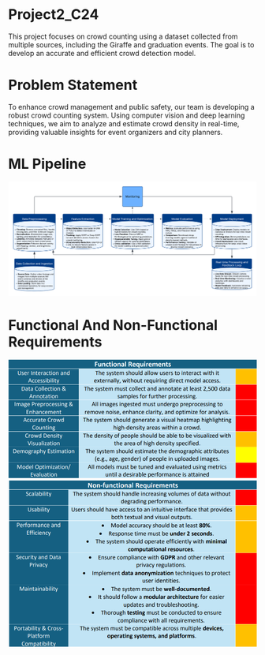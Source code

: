 # Project2_C24
This project focuses on crowd counting using a dataset collected from multiple sources, including the Giraffe and graduation events. The goal is to develop an accurate and efficient crowd detection model.

# Problem Statement
To enhance crowd management and public safety, our team is developing a robust crowd counting system. Using computer vision and deep learning techniques, we aim to analyze and estimate crowd density in real-time, providing valuable insights for event organizers and city planners.

# ML Pipeline
![image alt](https://github.com/Uswatyusuff/Project2_C24/blob/ee9ffb2cca0f06527c5efa1991247e31dabca80b/ML%20Pipeline.png)

# Functional And Non-Functional Requirements
![image alt](https://github.com/Uswatyusuff/Project2_C24/blob/0fe9dee3f500213cd8e8a95a2557026e6fd01b05/Functional%20Requirements.png) ![image alt](https://github.com/Uswatyusuff/Project2_C24/blob/0fe9dee3f500213cd8e8a95a2557026e6fd01b05/Non%20Funtional%20Requirements.png)

